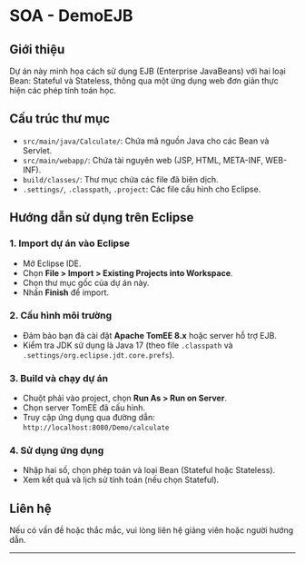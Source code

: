 # SOA - DemoEJB

## Giới thiệu
Dự án này minh họa cách sử dụng EJB (Enterprise JavaBeans) với hai loại Bean: Stateful và Stateless, thông qua một ứng dụng web đơn giản thực hiện các phép tính toán học.

## Cấu trúc thư mục
- `src/main/java/Calculate/`: Chứa mã nguồn Java cho các Bean và Servlet.
- `src/main/webapp/`: Chứa tài nguyên web (JSP, HTML, META-INF, WEB-INF).
- `build/classes/`: Thư mục chứa các file đã biên dịch.
- `.settings/`, `.classpath`, `.project`: Các file cấu hình cho Eclipse.

## Hướng dẫn sử dụng trên Eclipse

### 1. Import dự án vào Eclipse
- Mở Eclipse IDE.
- Chọn **File > Import > Existing Projects into Workspace**.
- Chọn thư mục gốc của dự án này.
- Nhấn **Finish** để import.

### 2. Cấu hình môi trường
- Đảm bảo bạn đã cài đặt **Apache TomEE 8.x** hoặc server hỗ trợ EJB.
- Kiểm tra JDK sử dụng là Java 17 (theo file `.classpath` và `.settings/org.eclipse.jdt.core.prefs`).

### 3. Build và chạy dự án
- Chuột phải vào project, chọn **Run As > Run on Server**.
- Chọn server TomEE đã cấu hình.
- Truy cập ứng dụng qua đường dẫn:  
  `http://localhost:8080/Demo/calculate`

### 4. Sử dụng ứng dụng
- Nhập hai số, chọn phép toán và loại Bean (Stateful hoặc Stateless).
- Xem kết quả và lịch sử tính toán (nếu chọn Stateful).

## Liên hệ
Nếu có vấn đề hoặc thắc mắc, vui lòng liên hệ giảng viên hoặc người hướng dẫn.

---